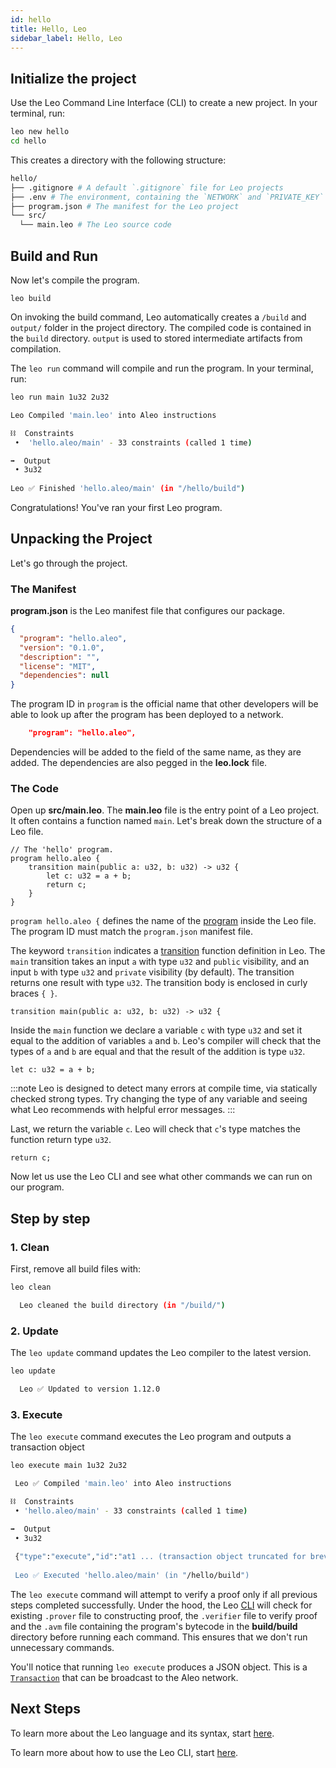 ```yaml
---
id: hello
title: Hello, Leo
sidebar_label: Hello, Leo
---
```


## Initialize the project

Use the Leo Command Line Interface (CLI) to create a new project.
In your terminal, run:
```bash
leo new hello
cd hello
```

This creates a directory with the following structure:

```bash
hello/
├── .gitignore # A default `.gitignore` file for Leo projects
├── .env # The environment, containing the `NETWORK` and `PRIVATE_KEY` variables.
├── program.json # The manifest for the Leo project
└── src/
  └── main.leo # The Leo source code
```

## Build and Run 

Now let's compile the program.
```
leo build
```
 
On invoking the build command, Leo automatically creates a `/build⁠` and `output/`⁠ folder in the project directory. The compiled code is contained in the `build` directory. `output` is used to stored intermediate artifacts from compilation. 


The `leo run` command will compile and run the program.
In your terminal, run:
```bash
leo run main 1u32 2u32
```

```bash title="console output:"
Leo Compiled 'main.leo' into Aleo instructions

⛓  Constraints
 •  'hello.aleo/main' - 33 constraints (called 1 time)

➡️  Output
 • 3u32
  
Leo ✅ Finished 'hello.aleo/main' (in "/hello/build")
```

Congratulations! You've ran your first Leo program.

## Unpacking the Project

Let's go through the project.

### The Manifest

**program.json** is the Leo manifest file that configures our package.
```json title="program.json"
{
  "program": "hello.aleo",
  "version": "0.1.0",
  "description": "",
  "license": "MIT",
  "dependencies": null
}
```

The program ID in `program` is the official name that other developers will be able to look up after the program has been deployed to a network.
```json
    "program": "hello.aleo",
```

Dependencies will be added to the field of the same name, as they are added. The dependencies are also pegged in the **leo.lock** file.

### The Code
Open up **src/main.leo**.
The **main.leo** file is the entry point of a Leo project. It often contains a function named `main`.
Let's break down the structure of a Leo file.
```leo title="src/main.leo" showLineNumbers
// The 'hello' program.
program hello.aleo {
    transition main(public a: u32, b: u32) -> u32 {
        let c: u32 = a + b;
        return c;
    }
}
```

`program hello.aleo {` defines the name of the [program](./../language/02_structure.md#program-scope) inside the Leo file.
The program ID must match the `program.json` manifest file.

The keyword `transition` indicates a [transition](./../language/02_structure.md#transition-function) function definition in Leo.
The `main` transition takes an input `a` with type `u32` and `public` visibility, and an input `b` with type `u32` and `private` visibility (by default).
The transition returns one result with type `u32`.
The transition body is enclosed in curly braces `{ }`. 
```leo
transition main(public a: u32, b: u32) -> u32 {
```

Inside the `main` function we declare a variable `c` with type `u32` and set it equal to the addition of variables `a` and `b`.
Leo's compiler will check that the types of `a` and `b` are equal and that the result of the addition is type `u32`.
```leo
let c: u32 = a + b;
```

:::note
Leo is designed to detect many errors at compile time, via statically checked strong types.
Try changing the type of any variable and seeing what Leo recommends with helpful error messages.
:::

Last, we return the variable `c`.
Leo will check that `c`'s type matches the function return type `u32`.
```leo
return c;
```

Now let us use the Leo CLI and see what other commands we can run on our program.

## Step by step

### 1. Clean
First, remove all build files with:
```bash
leo clean
```

```bash title="console output:"
  Leo cleaned the build directory (in "/build/")
```

### 2. Update
The `leo update` command updates the Leo compiler to the latest version.
```bash
leo update
```

```bash title="console output:"
  Leo ✅ Updated to version 1.12.0
```

### 3. Execute

The `leo execute` command executes the Leo program and outputs a transaction object
```bash
leo execute main 1u32 2u32
```

```bash title="console output:"
 Leo ✅ Compiled 'main.leo' into Aleo instructions

⛓  Constraints
 • 'hello.aleo/main' - 33 constraints (called 1 time)

➡️  Output
 • 3u32
 
 {"type":"execute","id":"at1 ... (transaction object truncated for brevity)
 
 Leo ✅ Executed 'hello.aleo/main' (in "/hello/build")
```

The `leo execute` command will attempt to verify a proof only if all previous steps completed successfully. Under the hood, the Leo [CLI](./../cli/00_overview.md) will check for existing `.prover` file to constructing proof, the `.verifier` file to verify proof and the `.avm` file containing the program's bytecode in the **build/build** directory before running each command. This ensures that we don't run unnecessary commands.

You'll notice that running `leo execute` produces a JSON object. This is a [`Transaction`](https://developer.aleo.org/concepts/fundamentals/transactions) that can be broadcast to the Aleo network.

## Next Steps

To learn more about the Leo language and its syntax, start [here](./../language/00_overview.md).

To learn more about how to use the Leo CLI, start [here](./../cli/00_overview.md).
